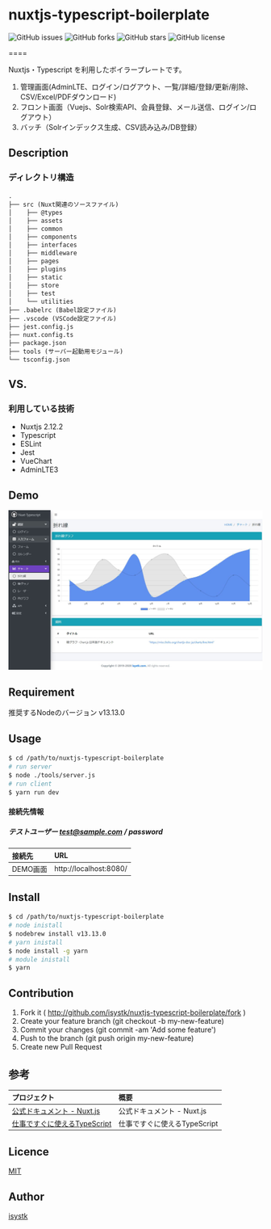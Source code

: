 # nuxtjs-typescript-boilerplate

![GitHub issues](https://img.shields.io/github/issues/isystk/nuxtjs-typescript-boilerplate)
![GitHub forks](https://img.shields.io/github/forks/isystk/nuxtjs-typescript-boilerplate)
![GitHub stars](https://img.shields.io/github/stars/isystk/nuxtjs-typescript-boilerplate)
![GitHub license](https://img.shields.io/github/license/isystk/nuxtjs-typescript-boilerplate)

====

Nuxtjs・Typescript を利用したボイラープレートです。
1. 管理画面(AdminLTE、ログイン/ログアウト、一覧/詳細/登録/更新/削除、CSV/Excel/PDFダウンロード)
2. フロント画面（Vuejs、Solr検索API、会員登録、メール送信、ログイン/ログアウト）
3. バッチ（Solrインデックス生成、CSV読み込み/DB登録）

## Description

### ディレクトリ構造
```
.
├── src (Nuxt関連のソースファイル)
│    ├── @types
│    ├── assets
│    ├── common
│    ├── components
│    ├── interfaces
│    ├── middleware
│    ├── pages
│    ├── plugins
│    ├── static
│    ├── store
│    ├── test
│    └── utilities
├── .babelrc (Babel設定ファイル)
├── .vscode (VSCode設定ファイル)
├── jest.config.js
├── nuxt.config.ts
├── package.json
├── tools (サーバー起動用モジュール)
└── tsconfig.json
```

## VS. 

### 利用している技術
- Nuxtjs 2.12.2
- Typescript
- ESLint
- Jest
- VueChart
- AdminLTE3

## Demo

![DEMO](./demo.jpg "DEMO")

## Requirement

推奨するNodeのバージョン v13.13.0

## Usage

```bash
$ cd /path/to/nuxtjs-typescript-boilerplate
# run server
$ node ./tools/server.js
# run client
$ yarn run dev
```

#### 接続先情報
##### テストユーザー test@sample.com / password

| 接続先| URL|
| :-----| :---------------------------------------|
| DEMO画面| http://localhost:8080/|

## Install

```bash
$ cd /path/to/nuxtjs-typescript-boilerplate
# node inistall
$ nodebrew install v13.13.0
# yarn inistall
$ node install -g yarn
# module inistall
$ yarn
```

## Contribution

1. Fork it ( http://github.com/isystk/nuxtjs-typescript-boilerplate/fork )
2. Create your feature branch (git checkout -b my-new-feature)
3. Commit your changes (git commit -am 'Add some feature')
4. Push to the branch (git push origin my-new-feature)
5. Create new Pull Request

## 参考

| プロジェクト| 概要|
| :---------------------------------------| :-------------------------------|
| [公式ドキュメント - Nuxt.js](https://ja.nuxtjs.org/guide/)| 公式ドキュメント - Nuxt.js|
| [仕事ですぐに使えるTypeScript](https://future-architect.github.io/typescript-guide/)| 仕事ですぐに使えるTypeScript|

## Licence

[MIT](https://github.com/isystk/nuxtjs-typescript-boilerplate/blob/master/LICENSE)

## Author

[isystk](https://github.com/isystk)
